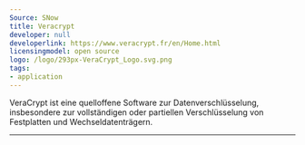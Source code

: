 ```yaml
---
Source: SNow
title: Veracrypt
developer: null
developerlink: https://www.veracrypt.fr/en/Home.html
licensingmodel: open source
logo: /logo/293px-VeraCrypt_Logo.svg.png
tags:
- application
---
```

VeraCrypt ist eine quelloffene Software zur Datenverschlüsselung, insbesondere zur vollständigen oder partiellen Verschlüsselung von Festplatten und Wechseldatenträgern.

---
